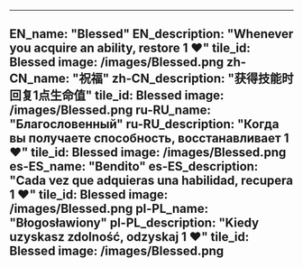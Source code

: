---

EN_name: "Blessed"
EN_description: "Whenever you acquire an ability, restore 1 ❤️"
tile_id: Blessed
image: /images/Blessed.png
zh-CN_name: "祝福"
zh-CN_description: "获得技能时回复1点生命值"
tile_id: Blessed
image: /images/Blessed.png
ru-RU_name: "Благословенный"
ru-RU_description: "Когда вы получаете способность, восстанавливает 1 ❤️"
tile_id: Blessed
image: /images/Blessed.png
es-ES_name: "Bendito"
es-ES_description: "Cada vez que adquieras una habilidad, recupera 1 ❤️"
tile_id: Blessed
image: /images/Blessed.png
pl-PL_name: "Błogosławiony"
pl-PL_description: "Kiedy uzyskasz zdolność, odzyskaj 1 ❤️"
tile_id: Blessed
image: /images/Blessed.png
---